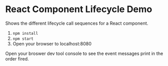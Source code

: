 # React Component Lifecycle Demo

Shows the different lifecycle call sequences for a React component.

1. `npm install`
2. `npm start`
3. Open your browser to localhost:8080

Open your broswer dev tool console to see the event messages print in the order fired.
